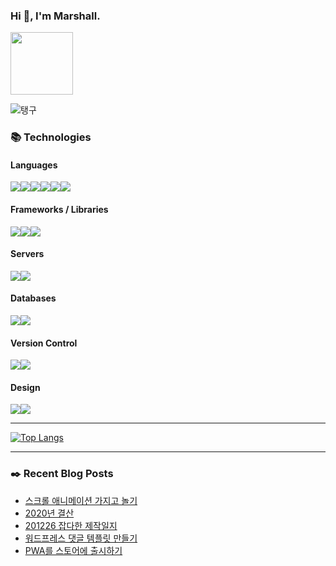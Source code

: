 ### Hi 👋, I'm Marshall.

[<img width="100" src="https://marshall-ku.github.io/marshall-ku/assets/images/blog.svg" />][blog]

![탱구](https://marshall-ku.github.io/marshall-ku/assets/images/taengoo.gif)

<!--
- 🔭 I’m currently working on ...
- 🌱 I’m currently learning ...
- 👯 I’m looking to collaborate on ...
- 🤔 I’m looking for help with ...
- 💬 Ask me about ...
- 📫 How to reach me: ...
- 😄 Pronouns: ...
- ⚡ Fun fact: ...
-->

### 📚 Technologies

#### Languages

<img src="https://img.shields.io/badge/node.js%20-%2343853D.svg?&style=for-the-badge&logo=node.js&logoColor=white"/><img src="https://img.shields.io/badge/javascript%20-%23323330.svg?&style=for-the-badge&logo=javascript&logoColor=%23F7DF1E"/><img src="https://img.shields.io/badge/typescript%20-%23007ACC.svg?&style=for-the-badge&logo=typescript&logoColor=white"/><img src="https://img.shields.io/badge/html5%20-%23E34F26.svg?&style=for-the-badge&logo=html5&logoColor=white"/><img src="https://img.shields.io/badge/css3%20-%231572B6.svg?&style=for-the-badge&logo=css3&logoColor=white"/><img src="https://img.shields.io/badge/php-%23777BB4.svg?&style=for-the-badge&logo=php&logoColor=white"/>

#### Frameworks / Libraries

<img src="https://img.shields.io/badge/react%20-%2320232a.svg?&style=for-the-badge&logo=react&logoColor=%2361DAFB"/><img src="https://img.shields.io/badge/jquery%20-%230769AD.svg?&style=for-the-badge&logo=jquery&logoColor=white"/><img src="https://img.shields.io/badge/webpack%20-%238DD6F9.svg?&style=for-the-badge&logo=webpack&logoColor=black" />

#### Servers

<img src="https://img.shields.io/badge/nginx%20-%23009639.svg?&style=for-the-badge&logo=nginx&logoColor=white"/><img src="https://img.shields.io/badge/apache%20-%23D42029.svg?&style=for-the-badge&logo=apache&logoColor=white"/>

#### Databases

<img src="https://img.shields.io/badge/mysql-%2300f.svg?&style=for-the-badge&logo=mysql&logoColor=white"/><img src ="https://img.shields.io/badge/MongoDB-%234ea94b.svg?&style=for-the-badge&logo=mongodb&logoColor=white"/>

#### Version Control

<img src="https://img.shields.io/badge/git%20-%23F05033.svg?&style=for-the-badge&logo=git&logoColor=white"/><img src="https://img.shields.io/badge/github%20-%23121011.svg?&style=for-the-badge&logo=github&logoColor=white"/>

#### Design

<img src="https://img.shields.io/badge/adobe%20photoshop%20-%2331A8FF.svg?&style=for-the-badge&logo=adobe%20photoshop&logoColor=white"/><img src="https://img.shields.io/badge/adobe%20illustrator%20-%23FF9A00.svg?&style=for-the-badge&logo=adobe%20illustrator&logoColor=white"/>

---

[![Top Langs](https://github-readme-stats.vercel.app/api/top-langs/?username=marshall-ku&langs_count=8&theme=onedark)](https://github.com/anuraghazra/github-readme-stats)

---

### ✒️ Recent Blog Posts

<!-- BLOG-POST-LIST:START -->
- [스크롤 애니메이션 가지고 놀기](https://marshall-ku.com/web/log/%ec%8a%a4%ed%81%ac%eb%a1%a4-%ec%95%a0%eb%8b%88%eb%a9%94%ec%9d%b4%ec%85%98-%ea%b0%80%ec%a7%80%ea%b3%a0-%eb%86%80%ea%b8%b0)
- [2020년 결산](https://marshall-ku.com/notice/2020%eb%85%84-%ea%b2%b0%ec%82%b0)
- [201226 잡다한 제작일지](https://marshall-ku.com/web/log/201226-%ec%9e%a1%eb%8b%a4%ed%95%9c-%ec%a0%9c%ec%9e%91%ec%9d%bc%ec%a7%80)
- [워드프레스 댓글 템플릿 만들기](https://marshall-ku.com/web/tips/%ec%9b%8c%eb%93%9c%ed%94%84%eb%a0%88%ec%8a%a4-%eb%8c%93%ea%b8%80-%ed%85%9c%ed%94%8c%eb%a6%bf-%eb%a7%8c%eb%93%a4%ea%b8%b0)
- [PWA를 스토어에 출시하기](https://marshall-ku.com/web/tips/pwa%eb%a5%bc-%ec%8a%a4%ed%86%a0%ec%96%b4%ec%97%90-%ec%b6%9c%ec%8b%9c%ed%95%98%ea%b8%b0)
<!-- BLOG-POST-LIST:END -->

[blog]: https://marshall-ku.com
